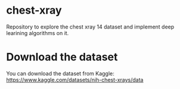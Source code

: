 # chest-xray
Repository to explore the chest xray 14 dataset  and implement deep learining algorithms on it.

# Download the dataset
You can download the dataset from Kaggle: https://www.kaggle.com/datasets/nih-chest-xrays/data
